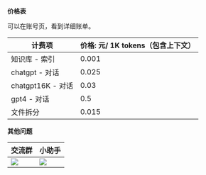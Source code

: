 **价格表**

可以在账号页，看到详细账单。

| 计费项 | 价格: 元/ 1K tokens（包含上下文） |
| --- |-------------------------|
| 知识库 - 索引 | 0.001                   |
| chatgpt - 对话 | 0.025                   |
| chatgpt16K - 对话 | 0.03                    |
| gpt4 - 对话 | 0.5                     |
| 文件拆分 | 0.015                   |

**其他问题**

| 交流群 | 小助手 |
| ----------------------- | -------------------- |
| ![](https://) | ![](https://) |
